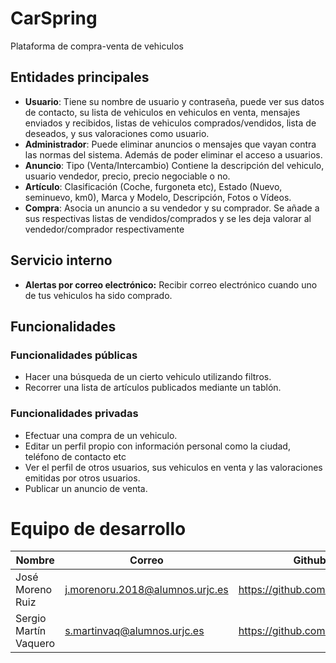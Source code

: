 # CarSpring
Plataforma de compra-venta de vehiculos
## Entidades principales
- **Usuario**: Tiene su nombre de usuario y contraseña, puede ver sus datos de contacto, su lista de vehiculos en vehiculos en venta, mensajes enviados y recibidos, listas de vehiculos comprados/vendidos, lista de deseados, y sus valoraciones como usuario.
- **Administrador**: Puede eliminar anuncios o mensajes que vayan contra las normas del sistema. Además de poder eliminar el acceso a usuarios.
- **Anuncio**: Tipo (Venta/Intercambio) Contiene la descripción del vehiculo, usuario vendedor, precio, precio negociable o no.
- **Artículo**: Clasificación (Coche, furgoneta etc), Estado (Nuevo, seminuevo, km0), Marca y Modelo, Descripción, Fotos o Vídeos.
- **Compra**: Asocia un anuncio a su vendedor y su comprador. Se añade a sus respectivas listas de vendidos/comprados y se les deja valorar al vendedor/comprador respectivamente

## Servicio interno
- **Alertas por correo electrónico:** Recibir correo electrónico cuando uno de tus vehiculos ha sido comprado.

## Funcionalidades
### Funcionalidades públicas
- Hacer una búsqueda de un cierto vehiculo utilizando filtros.
- Recorrer una lista de artículos publicados mediante un tablón. 

### Funcionalidades privadas
- Efectuar una compra de un vehiculo.
- Editar un perfil propio con información personal como la ciudad, teléfono de contacto etc
- Ver el perfil de otros usuarios, sus vehiculos en venta y las valoraciones emitidas por otros usuarios.
- Publicar un anuncio de venta.



# Equipo de desarrollo
| **Nombre**  | **Correo**  | **Github**  | 
|---|---|---|
| José Moreno Ruiz  | j.morenoru.2018@alumnos.urjc.es   | https://github.com/Jomr02  |  
|  Sergio Martín Vaquero |  s.martinvaq@alumnos.urjc.es | https://github.com/srgmrtnvqr |

